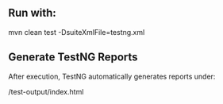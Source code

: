 ## Run with:

mvn clean test -DsuiteXmlFile=testng.xml

## Generate TestNG Reports

After execution, TestNG automatically generates reports under:

/test-output/index.html
